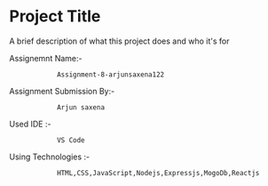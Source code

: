 
# Project Title

A brief description of what this project does and who it's for

Assignemnt Name:-

                Assignment-8-arjunsaxena122

Assignment Submission By:-

                Arjun saxena

Used IDE :-

                VS Code

Using Technologies :-

                HTML,CSS,JavaScript,Nodejs,Expressjs,MogoDb,Reactjs
        

